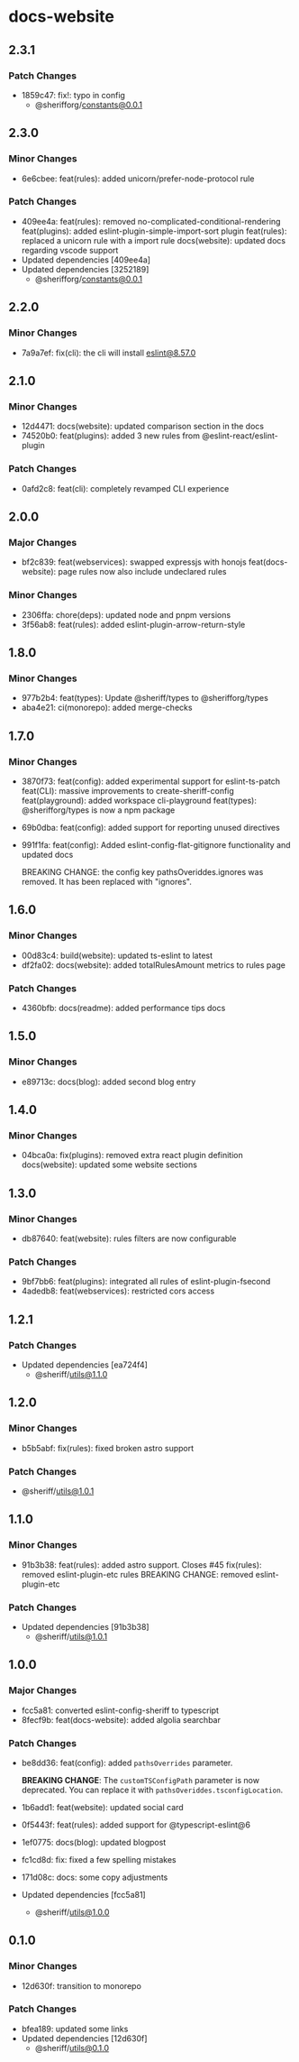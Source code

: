 # docs-website

## 2.3.1

### Patch Changes

- 1859c47: fix!: typo in config
  - @sherifforg/constants@0.0.1

## 2.3.0

### Minor Changes

- 6e6cbee: feat(rules): added unicorn/prefer-node-protocol rule

### Patch Changes

- 409ee4a: feat(rules): removed no-complicated-conditional-rendering
  feat(plugins): added eslint-plugin-simple-import-sort plugin
  feat(rules): replaced a unicorn rule with a import rule
  docs(website): updated docs regarding vscode support
- Updated dependencies [409ee4a]
- Updated dependencies [3252189]
  - @sherifforg/constants@0.0.1

## 2.2.0

### Minor Changes

- 7a9a7ef: fix(cli): the cli will install eslint@8.57.0

## 2.1.0

### Minor Changes

- 12d4471: docs(website): updated comparison section in the docs
- 74520b0: feat(plugins): added 3 new rules from @eslint-react/eslint-plugin

### Patch Changes

- 0afd2c8: feat(cli): completely revamped CLI experience

## 2.0.0

### Major Changes

- bf2c839: feat(webservices): swapped expressjs with honojs
  feat(docs-website): page rules now also include undeclared rules

### Minor Changes

- 2306ffa: chore(deps): updated node and pnpm versions
- 3f56ab8: feat(rules): added eslint-plugin-arrow-return-style

## 1.8.0

### Minor Changes

- 977b2b4: feat(types): Update @sheriff/types to @sherifforg/types
- aba4e21: ci(monorepo): added merge-checks

## 1.7.0

### Minor Changes

- 3870f73: feat(config): added experimental support for eslint-ts-patch
  feat(CLI): massive improvements to create-sheriff-config
  feat(playground): added workspace cli-playground
  feat(types): @sherifforg/types is now a npm package
- 69b0dba: feat(config): added support for reporting unused directives
- 991f1fa: feat(config): Added eslint-config-flat-gitignore functionality and updated docs

  BREAKING CHANGE: the config key pathsOveriddes.ignores was removed. It has been replaced with "ignores".

## 1.6.0

### Minor Changes

- 00d83c4: build(website): updated ts-eslint to latest
- df2fa02: docs(website): added totalRulesAmount metrics to rules page

### Patch Changes

- 4360bfb: docs(readme): added performance tips docs

## 1.5.0

### Minor Changes

- e89713c: docs(blog): added second blog entry

## 1.4.0

### Minor Changes

- 04bca0a: fix(plugins): removed extra react plugin definition
  docs(website): updated some website sections

## 1.3.0

### Minor Changes

- db87640: feat(website): rules filters are now configurable

### Patch Changes

- 9bf7bb6: feat(plugins): integrated all rules of eslint-plugin-fsecond
- 4adedb8: feat(webservices): restricted cors access

## 1.2.1

### Patch Changes

- Updated dependencies [ea724f4]
  - @sheriff/utils@1.1.0

## 1.2.0

### Minor Changes

- b5b5abf: fix(rules): fixed broken astro support

### Patch Changes

- @sheriff/utils@1.0.1

## 1.1.0

### Minor Changes

- 91b3b38: feat(rules): added astro support. Closes #45
  fix(rules): removed eslint-plugin-etc rules
  BREAKING CHANGE: removed eslint-plugin-etc

### Patch Changes

- Updated dependencies [91b3b38]
  - @sheriff/utils@1.0.1

## 1.0.0

### Major Changes

- fcc5a81: converted eslint-config-sheriff to typescript
- 8fecf9b: feat(docs-website): added algolia searchbar

### Patch Changes

- be8dd36: feat(config): added `pathsOverrides` parameter.

  **BREAKING CHANGE**: The `customTSConfigPath` parameter is now deprecated. You can replace it with `pathsOveriddes.tsconfigLocation`.

- 1b6add1: feat(website): updated social card
- 0f5443f: feat(rules): added support for @typescript-eslint@6
- 1ef0775: docs(blog): updated blogpost
- fc1cd8d: fix: fixed a few spelling mistakes
- 171d08c: docs: some copy adjustments
- Updated dependencies [fcc5a81]
  - @sheriff/utils@1.0.0

## 0.1.0

### Minor Changes

- 12d630f: transition to monorepo

### Patch Changes

- bfea189: updated some links
- Updated dependencies [12d630f]
  - @sheriff/utils@0.1.0
